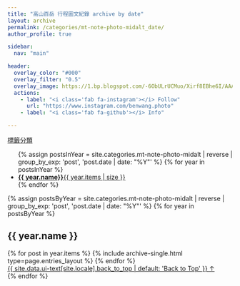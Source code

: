 ```yaml
---
title: "高山百岳 行程圖文紀錄 archive by date"
layout: archive
permalink: /categories/mt-note-photo-midalt_date/
author_profile: true

sidebar:
  nav: "main"

header:
  overlay_color: "#000"
  overlay_filter: "0.5"
  overlay_image: https://1.bp.blogspot.com/-6ObULrUCMuo/Xirf8EBhe6I/AAAAAAAA8Ig/9h-_sjEHJRsNPuLP_3Ltxgsf9Rhtf7lqACKgBGAsYHg/s1600/_MG_3538.JPG
  actions:
    - label: "<i class='fab fa-instagram'></i> Follow"
      url: "https://www.instagram.com/benwang.photo"
    - label: "<i class='fab fa-github'></i> Info"

---
```


<a href="/categories/mt-note-photo-midalt_tag/" class="btn btn--primary">標籤分類</a>

<ul class="taxonomy__index">
	{% assign postsInYear = site.categories.mt-note-photo-midalt | reverse | group_by_exp: 'post', 'post.date | date: "%Y"' %}
	{% for year in postsInYear %}
	  <li>
		<a href="#{{ year.name}}">
		  <strong>{{ year.name}}</strong><span calss="taxonomy__count">{{ year.items | size }}</span>
		</a>
	  </li>
	{% endfor %}
</ul>

{% assign postsByYear = site.categories.mt-note-photo-midalt | reverse | group_by_exp: 'post', 'post.date | date: "%Y"' %}
{% for year in postsByYear %}
  <section id="{{ year.name }}" class="taxomony__section">
    <h2 class="archive__subtitle">{{ year.name }}</h2>
	<div class = "entries-{{ page.entries_layout | default: 'list'}}">
	  {% for post in year.items %}
	    {% include archive-single.html type=page.entries_layout %}
	  {% endfor %}
	</div>
	<a href="#page-title" class="back-to-top">{{ site.data.ui-text[site.locale].back_to_top | default: 'Back to Top' }}
	&uarr;</a>
  </section>
{% endfor %}
